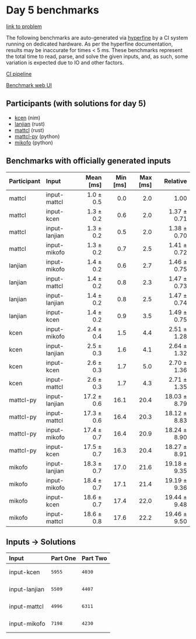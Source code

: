 # Day 5 benchmarks

[link to problem](https://adventofcode.com/2024/day/5)

The following benchmarks are auto-generated via
[hyperfine](https://github.com/sharkdp/hyperfine) by a CI system running on
dedicated hardware. As per the hyperfine documentation, results may be
inaccurate for times < 5 ms. These benchmarks represent the total time to read,
parse, and solve the given inputs, and, as such, some variation is expected due
to IO and other factors.

[CI pipeline](http://ci.papercode.net:8080/teams/main/pipelines/aoc2024)

[Benchmark web UI](https://aoc.ancalagon.black)


## Participants (with solutions for day 5)

- [kcen](https://github.com/kcen/aoc2024) (nim)
- [lanjian](https://github.com/lanjian/aoc-2024) (rust)
- [mattcl](https://github.com/mattcl/aoc2024) (rust)
- [mattcl-py](https://github.com/mattcl/aoc2024-py) (python)
- [mikofo](https://github.com/mikofo/aoc2024) (python)


## Benchmarks with officially generated inputs

| Participant | Input | Mean [ms] | Min [ms] | Max [ms] | Relative |
|:---|:---|---:|---:|---:|---:|
| mattcl | input-mattcl | 1.0 ± 0.5 | 0.0 | 2.0 | 1.00 |
| mattcl | input-kcen | 1.3 ± 0.2 | 0.6 | 2.0 | 1.37 ± 0.71 |
| mattcl | input-lanjian | 1.3 ± 0.2 | 0.5 | 2.0 | 1.38 ± 0.70 |
| mattcl | input-mikofo | 1.3 ± 0.2 | 0.7 | 2.5 | 1.41 ± 0.72 |
| lanjian | input-mikofo | 1.4 ± 0.2 | 0.6 | 2.7 | 1.46 ± 0.75 |
| lanjian | input-mattcl | 1.4 ± 0.2 | 0.8 | 2.3 | 1.47 ± 0.73 |
| lanjian | input-lanjian | 1.4 ± 0.2 | 0.8 | 2.5 | 1.47 ± 0.74 |
| lanjian | input-kcen | 1.4 ± 0.2 | 0.9 | 3.5 | 1.49 ± 0.75 |
| kcen | input-mikofo | 2.4 ± 0.4 | 1.5 | 4.4 | 2.51 ± 1.28 |
| kcen | input-lanjian | 2.5 ± 0.3 | 1.6 | 4.1 | 2.64 ± 1.32 |
| kcen | input-kcen | 2.6 ± 0.3 | 1.7 | 5.0 | 2.70 ± 1.36 |
| kcen | input-mattcl | 2.6 ± 0.3 | 1.7 | 4.3 | 2.71 ± 1.35 |
| mattcl-py | input-lanjian | 17.2 ± 0.6 | 16.1 | 20.4 | 18.03 ± 8.79 |
| mattcl-py | input-mattcl | 17.3 ± 0.6 | 16.4 | 20.3 | 18.12 ± 8.83 |
| mattcl-py | input-mikofo | 17.4 ± 0.7 | 16.4 | 20.9 | 18.24 ± 8.90 |
| mattcl-py | input-kcen | 17.5 ± 0.7 | 16.3 | 20.4 | 18.27 ± 8.91 |
| mikofo | input-lanjian | 18.3 ± 0.7 | 17.0 | 21.6 | 19.18 ± 9.35 |
| mikofo | input-mikofo | 18.4 ± 0.7 | 17.1 | 21.4 | 19.19 ± 9.36 |
| mikofo | input-kcen | 18.6 ± 0.7 | 17.4 | 22.0 | 19.44 ± 9.48 |
| mikofo | input-mattcl | 18.6 ± 0.8 | 17.6 | 22.2 | 19.46 ± 9.50 |


## Inputs -> Solutions

| Input | Part One | Part Two |
|:---|:---|:---|
|input-kcen|<pre>5955</pre>|<pre>4030</pre>|
|input-lanjian|<pre>5509</pre>|<pre>4407</pre>|
|input-mattcl|<pre>4996</pre>|<pre>6311</pre>|
|input-mikofo|<pre>7198</pre>|<pre>4230</pre>|